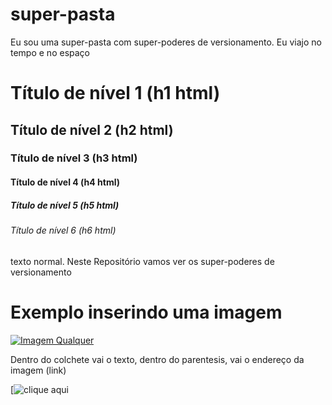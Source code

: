 # super-pasta
Eu sou uma super-pasta com super-poderes de versionamento. Eu viajo no tempo e no espaço

# Título de nível 1 (h1 html)
## Título de nível 2 (h2 html)
### Título de nível 3 (h3 html)
#### Título de nível 4 (h4 html)
##### Título de nível 5 (h5 html)
###### Título de nível 6 (h6 html)

texto normal.
Neste Repositório vamos ver os super-poderes de versionamento

# Exemplo inserindo uma imagem

[![Imagem Qualquer](https://preview.redd.it/5w7v7151lsz71.jpg?width=612&format=pjpg&auto=webp&s=7bf64ee5ced85a46f4ce2b925926ebb64cdaae07)](https://youtu.be/sND3rBFFzRY?si=RnzI3k4LM4UOvMZu)



Dentro do colchete vai o texto, dentro do parentesis, vai o endereço da imagem (link)

[![clique aqui](https://www.reddit.com/r/HUEstation/comments/qul8uq/rato_fumando_cigarro/?rdt=37157)
